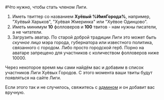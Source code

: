 #Что нужно, чтобы стать членом Лиги.

1. Иметь твиттер со названием **Хуёвый %ИмяГорода%**, например, "Хуёвый Харьков", "Хуёвая Жмеринка" или "Хуёвое Одинцово".
2. Иметь минимум **10** фолловеров и **100** твитов - нам нужны писатели, а не читатели.
3. Загрузить аватар. По старой доброй традиции Лиги это может быть *скучное лицо* мэра города, губернатора или известного политика, связанного с городом. Либо просто городской герб. Порно на аватаре запрещено для участников с количеством фолловеров ниже 10000.

Через некоторое время мы сами найдём вас и добавим в список участников Лиги Хуёвых Городов. С этого момента ваши твиты будут появляться на сайте Лиги.

Если этого так и не случилось, свяжитесь с [админом](https://twitter.com/m_crny) и он добавит вас вручную.